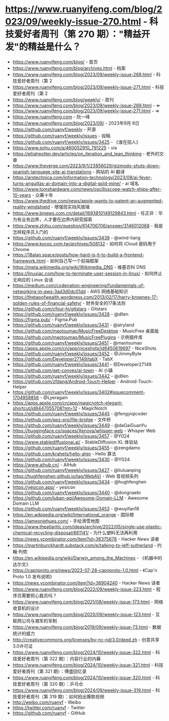 # https://www.ruanyifeng.com/blog/2023/09/weekly-issue-270.html - 科技爱好者周刊（第 270 期）："精益开发"的精益是什么？

- https://www.ruanyifeng.com/blog/ - 首页
- https://www.ruanyifeng.com/blog/archives.html - 档案
- https://www.ruanyifeng.com/blog/2023/09/weekly-issue-269.html - 科技爱好者周刊（第 2
- https://www.ruanyifeng.com/blog/2023/09/weekly-issue-271.html - 科技爱好者周刊（第 2
- https://www.ruanyifeng.com/blog/weekly/ - 周刊
- https://www.ruanyifeng.com/blog/2023/09/weekly-issue-269.html - ⇐
- https://www.ruanyifeng.com/blog/2023/09/weekly-issue-271.html - ⇒
- https://www.ruanyifeng.com - 阮一峰
- https://www.ruanyifeng.com/blog/2023/09/ - 2023年9月 8日
- https://github.com/ruanyf/weekly - 开源
- https://github.com/ruanyf/weekly/issues - 投稿
- https://github.com/ruanyf/weekly/issues/3425 - 《谁在招人》
- https://www.sohu.com/a/460052910_791225 - via
- https://elijahpotter.dev/articles/on_iteration_and_lean_thinking - 老外的文章
- https://www.theverge.com/2023/9/1/23856029/gizmodo-shuts-down-spanish-language-site-ai-translations - 网站的 AI 翻译
- https://arstechnica.com/information-technology/2023/08/ai-fever-turns-anguillas-ai-domain-into-a-digital-gold-mine/ - ai 域名
- https://www.tomshardware.com/news/oscilloscope-watch-ships-after-10-years - 众筹十年
- https://www.thedrive.com/news/apple-wants-to-patent-an-augmented-reality-windshield - 增强现实挡风玻璃
- https://www.bjnews.com.cn/detail/1693810149129843.html - 任正非：华为有业务边界，人才要在边界内研究探索
- https://www.zhihu.com/question/614706706/answer/3146012068 - 我是怎样程序员入门的
- https://github.com/ruanyf/weekly/issues/3439 - @wind-liang
- https://www.kocpc.com.tw/archives/508132 - 如何将 iCloud 密码用于 Chrome
- https://18alan.space/posts/how-hard-is-it-to-build-a-frontend-framework.html - 如何自己写一个前端框架
- https://meta.wikimedia.org/wiki/Wikimedia_DNS - 维基百科 DNS
- https://linuxiac.com/how-to-terminate-user-session-in-linux/ - 如何终止无响应的 Linux 会话
- https://medium.com/codenation-engineering/fundamentals-of-networking-in-aws-3ad3d0dc01dd - AWS 网络基础知识
- https://thetaoofwealth.wordpress.com/2013/02/17/harry-brownes-17-golden-rules-of-financial-safety/ - 财务安全的17条法则
- https://github.com/cfour-hi/gitstars - Gitstars
- https://github.com/ruanyf/weekly/issues/3428 - @dllen
- https://figma.pub/ - Figma.Pub
- https://github.com/ruanyf/weekly/issues/3431 - @airyland
- https://github.com/maotoumao/MusicFreeDesktop - MusicFree 桌面版
- https://github.com/maotoumao/MusicFreePlugins - 示例插件库
- https://github.com/ruanyf/weekly/issues/3451 - @maotoumao
- https://apps.apple.com/cn/app/niceshots/id6450619697 - NiceShots
- https://github.com/ruanyf/weekly/issues/3452 - @JimmyByte
- https://github.com/Developer27149/tabX - TabX
- https://github.com/ruanyf/weekly/issues/3441 - @Developer27149
- https://github.com/get-convex/ai-town - AI 小镇
- https://github.com/ruanyf/weekly/issues/3442 - @dllen
- https://github.com/zfdang/Android-Touch-Helper - Android-Touch-Helper
- https://github.com/ruanyf/weekly/issues/3402#issuecomment-1704958856 - @Lyeragain
- https://apps.apple.com/cn/app/magicnotch-elegant-shortcut/id6447055708?mt=12 - MagicNotch
- https://github.com/ruanyf/weekly/issues/3445 - @fengyiqicoder
- https://github.com/ppz-pro/file-bridge - 文件桥
- https://github.com/ruanyf/weekly/issues/3449 - @daGaiGuanYu
- https://huggingface.co/spaces/Xenova/whisper-web - Whisper Web
- https://github.com/ruanyf/weekly/issues/3457 - @Y024
- https://www.stablediffusionai.ai/ - StableDiffusion XL 体验站
- https://github.com/ruanyf/weekly/issues/3455 - @zengdamo
- https://github.com/krahets/hello-algo - Hello 算法
- https://github.com/ruanyf/weekly/issues/3430 - @Y024
- https://www.aihub.cn/ - AIHub
- https://github.com/ruanyf/weekly/issues/3427 - @liuluanping
- https://hughfenghen.github.io/tag/WebAV/ - Web 音视频系列
- https://github.com/ruanyf/weekly/issues/3434 - @hughfenghen
- https://yesicon.app/ - yesicon
- https://github.com/ruanyf/weekly/issues/3440 - @dongnaebi
- https://github.com/luban-agi/Awesome-Domain-LLM - Awesome Domain LLM
- https://github.com/ruanyf/weekly/issues/3453 - @wuyifan18
- https://en.wikipedia.org/wiki/International_orange - 国际橙
- https://jamesniehues.com/ - 手绘滑雪地图
- https://www.theatlantic.com/ideas/archive/2022/05/single-use-plastic-chemical-recycling-disposal/661141/ - 为什么塑料无法再利用
- https://news.ycombinator.com/item?id=36375678 - Hacker News 读者
- https://martinburckhardt.substack.com/p/talking-to-jeff-sutherland - 约翰·列侬
- https://en.wikipedia.org/wiki/Darwin_among_the_Machines - 《机器中的达尔文》
- https://capnproto.org/news/2023-07-28-capnproto-1.0.html - 《Cap'n Proto 1.0 发布说明》
- https://news.ycombinator.com/item?id=36904240 - Hacker News 读者
- https://www.ruanyifeng.com/blog/2022/09/weekly-issue-223.html - 程序员需要担心裁员吗？
- https://www.ruanyifeng.com/blog/2021/08/weekly-issue-173.html - 网络收音机的设计
- https://www.ruanyifeng.com/blog/2020/09/weekly-issue-123.html - 互联网公司与湘军的军制
- https://www.ruanyifeng.com/blog/2019/09/weekly-issue-73.html - 数据统计的威力
- http://creativecommons.org/licenses/by-nc-nd/3.0/deed.zh - 创意共享3.0许可证
- https://www.ruanyifeng.com/blog/2024/10/weekly-issue-322.html - 科技爱好者周刊（第 322 期）：内容行业的内幕
- https://www.ruanyifeng.com/blog/2024/10/weekly-issue-321.html - 科技爱好者周刊（第 321 期）：傅盛回忆录
- https://www.ruanyifeng.com/blog/2024/10/weekly-issue-320.html - 科技爱好者周刊（第 320 期）：乒乓仓
- https://www.ruanyifeng.com/blog/2024/09/weekly-issue-319.html - 科技爱好者周刊（第 319 期）：如何拍出爆款视频
- http://weibo.com/ruanyf - Weibo
- https://twitter.com/ruanyf - Twitter
- https://github.com/ruanyf - GitHub